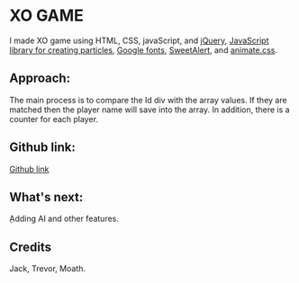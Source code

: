 # XO GAME

I made XO game using HTML, CSS, javaScript, and [jQuery](https://code.jquery.com/), [JavaScript library for creating particles](https://github.com/VincentGarreau/particles.js), [Google fonts](https://fonts.google.com/), [SweetAlert](https://sweetalert.js.org/guides/), and [animate.css](https://daneden.github.io/animate.css/).

## Approach:

The main process is to compare the Id div with the array values. If they are matched then the player name will save into the array. In addition, there is a counter for each player.

## Github link:

[Github link](https://thekraalowais.github.io/XOgame/)

## What's next:

ِAdding AI and other features.

## Credits
Jack, Trevor, Moath.


